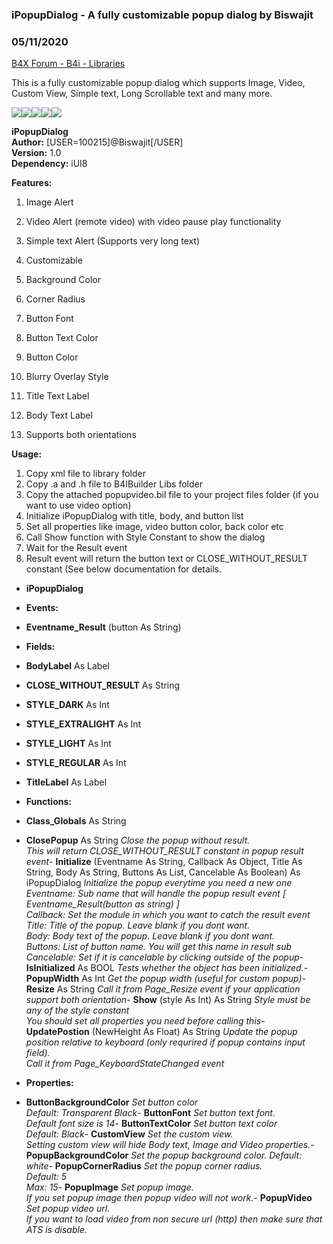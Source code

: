 ### iPopupDialog - A fully customizable popup dialog by Biswajit
### 05/11/2020
[B4X Forum - B4i - Libraries](https://www.b4x.com/android/forum/threads/117622/)

This is a fully customizable popup dialog which supports Image, Video, Custom View, Simple text, Long Scrollable text and many more.  
  
![](https://www.b4x.com/android/forum/attachments/93818)![](https://www.b4x.com/android/forum/attachments/93819)![](https://www.b4x.com/android/forum/attachments/93820)![](https://www.b4x.com/android/forum/attachments/93821)![](https://www.b4x.com/android/forum/attachments/93822)  
  
**iPopupDialog  
Author:** [USER=100215]@Biswajit[/USER]   
**Version:** 1.0  
**Dependency:** iUI8  
  
**Features:**  

1. Image Alert
2. Video Alert (remote video) with video pause play functionality
3. Simple text Alert (Supports very long text)
4. Customizable

1. Background Color
2. Corner Radius
3. Button Font
4. Button Text Color
5. Button Color
6. Blurry Overlay Style
7. Title Text Label
8. Body Text Label

5. Supports both orientations

**Usage:**  

1. Copy xml file to library folder
2. Copy .a and .h file to B4IBuilder Libs folder
3. Copy the attached popupvideo.bil file to your project files folder (if you want to use video option)
4. Initialize iPopupDialog with title, body, and button list
5. Set all properties like image, video button color, back color etc
6. Call Show function with Style Constant to show the dialog
7. Wait for the Result event
8. Result event will return the button text or CLOSE\_WITHOUT\_RESULT constant (See below documentation for details.

- **iPopupDialog**

- **Events:**

- **Eventname\_Result** (button As String)

- **Fields:**

- **BodyLabel** As Label
- **CLOSE\_WITHOUT\_RESULT** As String
- **STYLE\_DARK** As Int
- **STYLE\_EXTRALIGHT** As Int
- **STYLE\_LIGHT** As Int
- **STYLE\_REGULAR** As Int
- **TitleLabel** As Label

- **Functions:**

- **Class\_Globals** As String
- **ClosePopup** As String
*Close the popup without result.  
 This will return CLOSE\_WITHOUT\_RESULT constant in popup result event*- **Initialize** (Eventname As String, Callback As Object, Title As String, Body As String, Buttons As List, Cancelable As Boolean) As iPopupDialog
*Initialize the popup everytime you need a new one  
Eventname: Sub name that will handle the popup result event [ Eventname\_Result(button as string) ]  
Callback: Set the module in which you want to catch the result event  
Title: Title of the popup. Leave blank if you dont want.  
Body: Body text of the popup. Leave blank if you dont want.  
Buttons: List of button name. You will get this name in result sub  
 Cancelable: Set if it is cancelable by clicking outside of the popup*- **IsInitialized** As BOOL
*Tests whether the object has been initialized.*- **PopupWidth** As Int
*Get the popup width (useful for custom popup)*- **Resize** As String
*Call it from Page\_Resize event if your application support both orientation*- **Show** (style As Int) As String
*Style must be any of the style constant  
 You should set all properties you need before calling this*- **UpdatePostion** (NewHeight As Float) As String
*Update the popup position relative to keyboard (only requrired if popup contains input field).  
 Call it from Page\_KeyboardStateChanged event*
- **Properties:**

- **ButtonBackgroundColor**
*Set button color  
 Default: Transparent Black*- **ButtonFont**
*Set button text font.  
 Default font size is 14*- **ButtonTextColor**
*Set button text color  
 Default: Black*- **CustomView**
*Set the custom view.  
 Setting custom view will hide Body text, Image and Video properties.*- **PopupBackgroundColor**
*Set the popup background color. Default: white*- **PopupCornerRadius**
*Set the popup corner radius.  
Default: 5  
 Max: 15*- **PopupImage**
*Set popup image.  
 If you set popup image then popup video will not work.*- **PopupVideo**
*Set popup video url.  
 If you want to load video from non secure url (http) then make sure that ATS is disable.*